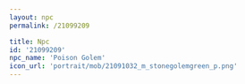 ```yaml
---
layout: npc
permalink: /21099209

title: Npc
id: '21099209'
npc_name: 'Poison Golem'
icon_url: 'portrait/mob/21091032_m_stonegolemgreen_p.png'
---
```

